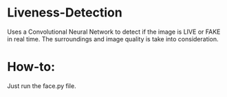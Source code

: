 # Liveness-Detection

Uses a Convolutional Neural Network to detect if the image is LIVE or FAKE in real time.
The surroundings and image quality is take into consideration.

# How-to:

Just run the face.py file.
